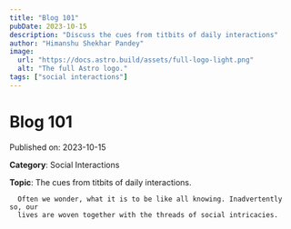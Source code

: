 ```yaml
---
title: "Blog 101"
pubDate: 2023-10-15
description: "Discuss the cues from titbits of daily interactions"
author: "Himanshu Shekhar Pandey"
image:
  url: "https://docs.astro.build/assets/full-logo-light.png"
  alt: "The full Astro logo."
tags: ["social interactions"]
---
```


# Blog 101

Published on: 2023-10-15

**Category**: Social Interactions

**Topic**: The cues from titbits of daily interactions.

      Often we wonder, what it is to be like all knowing. Inadvertently so, our
      lives are woven together with the threads of social intricacies.
